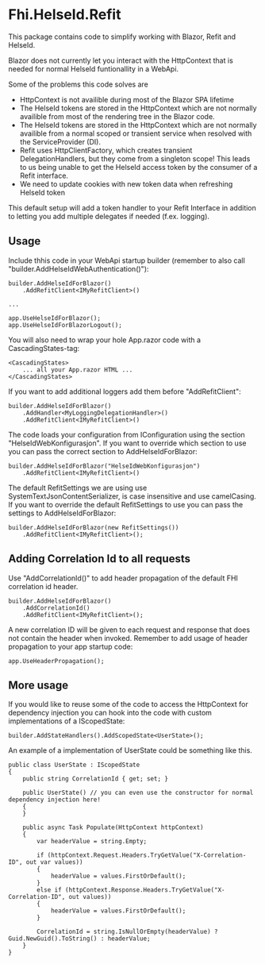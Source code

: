 ﻿# Fhi.HelseId.Refit

This package contains code to simplify working with Blazor, Refit and HelseId. 

Blazor does not currently let you interact with the HttpContext that is needed for normal HelseId funtionallity in a WebApi.

Some of the problems this code solves are

- HttpContext is not availible during most of the Blazor SPA lifetime
- The HelseId tokens are stored in the HttpContext which are not normally availible from most of the rendering tree in the Blazor code.
- The HelseId tokens are stored in the HttpContext which are not normally availible from a normal scoped or transient service when resolved with the ServiceProvider (DI).
- Refit uses HttpClientFactory, which creates transient DelegationHandlers, but they come from a singleton scope! This leads to us being unable to get the HelseId access token by the consumer of a Refit interface.
- We need to update cookies with new token data when refreshing HelseId token

This default setup will add a token handler to your Refit Interface in addition to letting you add multiple delegates if needed (f.ex. logging).

## Usage

Include thhis code in your WebApi startup builder (remember to also call "builder.AddHelseIdWebAuthentication()"):

```
builder.AddHelseIdForBlazor()
    .AddRefitClient<IMyRefitClient>()

...

app.UseHelseIdForBlazor();
app.UseHelseIdForBlazorLogout();
```

You will also need to wrap your hole App.razor code with a CascadingStates-tag:
```
<CascadingStates>
    ... all your App.razor HTML ...
</CascadingStates>
```



If you want to add additional loggers add them before "AddRefitClient": 

```
builder.AddHelseIdForBlazor()
    .AddHandler<MyLoggingDelegationHandler>()
    .AddRefitClient<IMyRefitClient>()
```
The code loads your configuration from IConfiguration using the section "HelseIdWebKonfigurasjon".
If you want to override which section to use you can pass the correct section to AddHelseIdForBlazor:

```
builder.AddHelseIdForBlazor("HelseIdWebKonfigurasjon")
    .AddRefitClient<IMyRefitClient>()
```

The default RefitSettings we are using use SystemTextJsonContentSerializer, is case insensitive and use camelCasing.
If you want to override the default RefitSettings to use you can pass the settings to AddHelseIdForBlazor:

```
builder.AddHelseIdForBlazor(new RefitSettings())
    .AddRefitClient<IMyRefitClient>();
```

## Adding Correlation Id to all requests

Use "AddCorrelationId()" to add header propagation of the default FHI correlation id header. 

```
builder.AddHelseIdForBlazor()
    .AddCorrelationId()
    .AddRefitClient<IMyRefitClient>();
```

A new correlation ID will be given to each request and response that does not contain the header when invoked.
Remember to add usage of header propagation to your app startup code:

```
app.UseHeaderPropagation();
```


## More usage

If you would like to reuse some of the code to access the HttpContext for dependency injection you can hook into the code with custom implementations of a IScopedState:

```
builder.AddStateHandlers().AddScopedState<UserState>();
```

An example of a implementation of UserState could be something like this.

```
public class UserState : IScopedState
{
    public string CorrelationId { get; set; }

    public UserState() // you can even use the constructor for normal dependency injection here!
    {
    }

    public async Task Populate(HttpContext httpContext)
    {
        var headerValue = string.Empty;

        if (httpContext.Request.Headers.TryGetValue("X-Correlation-ID", out var values))
        {
            headerValue = values.FirstOrDefault();
        }
        else if (httpContext.Response.Headers.TryGetValue("X-Correlation-ID", out values))
        {
            headerValue = values.FirstOrDefault();
        }

        CorrelationId = string.IsNullOrEmpty(headerValue) ? Guid.NewGuid().ToString() : headerValue;
    }
}
```
